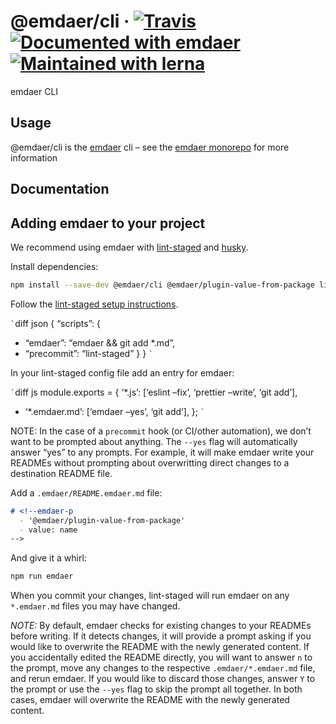 <!--
  This file was generated by emdaer

  Its template can be found at .emdaer/README.emdaer.md
-->

<!--
  emdaerHash:7875ec5ed3452465db8ba0b53ccaf1a2
-->

<h1 id="-emdaer-cli-travis-documented-with-emdaer-maintained-with-lerna">@emdaer/cli · <a href="https://travis-ci.org/emdaer/emdaer/"><img src="https://img.shields.io/travis/emdaer/emdaer.svg?style=flat-square" alt="Travis"></a> <a href="https://github.com/emdaer/emdaer"><img src="https://img.shields.io/badge/📓-documented%20with%20emdaer-F06632.svg?style=flat-square" alt="Documented with emdaer"></a> <a href="https://lernajs.io/"><img src="https://img.shields.io/badge/🐉-maintained%20with%20lerna-cc00ff.svg?style=flat-square" alt="Maintained with lerna"></a></h1>
<p>emdaer CLI</p>
<h2 id="usage">Usage</h2>
<p>@emdaer/cli is the <a href="https://github.com/emdaer/emdaer/">emdaer</a> cli – see the <a href="https://github.com/emdaer/emdaer/">emdaer monorepo</a> for more information</p>
<h2 id="documentation">Documentation</h2>
<h2 id="adding-emdaer-to-your-project">Adding emdaer to your project</h2>
<p>We recommend using emdaer with <a href="https://github.com/okonet/lint-staged">lint-staged</a> and <a href="https://github.com/typicode/husky">husky</a>.</p>
<p>Install dependencies:</p>

```sh
npm install --save-dev @emdaer/cli @emdaer/plugin-value-from-package lint-staged husky
```
<p>Follow the <a href="https://github.com/okonet/lint-staged#installation-and-setup">lint-staged setup instructions</a>.</p>
<p><code>`</code>diff json
{
  “scripts”: {</p>
<ul>
<li>“emdaer”: “emdaer &amp;&amp; git add *.md”,</li>
<li>“precommit”: “lint-staged”
}
}
<code>`</code></li>
</ul>
<p>In your lint-staged config file add an entry for emdaer:</p>
<p><code>`</code>diff js
module.exports = {
  ‘*.js’: [‘eslint –fix’, ‘prettier –write’, ‘git add’],</p>
<ul>
<li>‘*.emdaer.md’: [‘emdaer –yes’, ‘git add’],
};
<code>`</code></li>
</ul>
<p>NOTE: In the case of a <code>precommit</code> hook (or CI/other automation), we don’t want to be prompted about anything. The <code>--yes</code> flag will automatically answer “yes” to any prompts. For example, it will make emdaer write your READMEs without prompting about overwritting direct changes to a destination README file.</p>
<p>Add a <code>.emdaer/README.emdaer.md</code> file:</p>
<!-- prettier-ignore-start -->

```md
# <!--emdaer-p
  - '@emdaer/plugin-value-from-package'
  - value: name
-->
```
<!-- prettier-ignore-end -->
<p>And give it a whirl:</p>

```sh
npm run emdaer
```
<p>When you commit your changes, lint-staged will run emdaer on any <code>*.emdaer.md</code> files you may have changed.</p>
<p><em>NOTE:</em> By default, emdaer checks for existing changes to your READMEs before writing. If it detects changes, it will provide a prompt asking if you would like to overwrite the README with the newly generated content. If you accidentally edited the README directly, you will want to answer <code>n</code> to the prompt, move any changes to the respective <code>.emdaer/*.emdaer.md</code> file, and rerun emdaer. If you would like to discard those changes, answer <code>Y</code> to the prompt or use the <code>--yes</code> flag to skip the prompt all together. In both cases, emdaer will overwrite the README with the newly generated content.</p>
